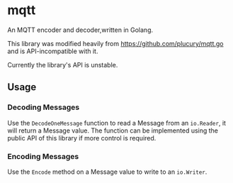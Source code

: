 # mqtt

An MQTT encoder and decoder,written in Golang.

This library was modified heavily from https://github.com/plucury/mqtt.go and
is API-incompatible with it.

Currently the library's API is unstable.

## Usage

### Decoding Messages

Use the `DecodeOneMessage` function to read a Message from an `io.Reader`, it
will return a Message value. The function can be implemented using the public
API of this library if more control is required.

### Encoding Messages

Use the `Encode` method on a Message value to write to an `io.Writer`.
